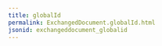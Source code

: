```yaml
---
title: globalId
permalink: ExchangedDocument.globalId.html
jsonid: exchangeddocument_globalid
---
```

